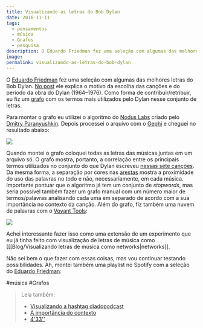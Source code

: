 ```yaml
---
title: Visualizando as letras do Bob Dylan
date: 2016-11-11
tags:
  - pensamentos
  - música
  - Grafos
  - pesquisa
description: O Eduardo Friedman fez uma seleção com algumas das melhores letras do Bob Dylan. No post ele explica o motivo da escolha das canções e do…
image:
permalink: visualizando-as-letras-do-bob-dylan
---
```

O [Eduardo Friedman](https://medium.com/u/4c7cd2bb169b) fez uma seleção com algumas das melhores letras do Bob Dylan. [No post](https://cabineliteraria.com.br/melhores-letras-do-dylan-1964-1976-4f7715f25940#.1tgafgnht) ele explica o motivo da escolha das canções e do período da obra do Dylan (1964–1976). Como forma de contribuir/retribuir, eu fiz um [grafo](https://pt.wikipedia.org/wiki/Teoria_dos_grafos) com os termos mais utilizados pelo Dylan nesse conjunto de letras.

Para montar o grafo eu utilizei o algoritmo do [Nodus Labs](http://noduslabs.com/) criado pelo [Dmitry Paranyushkin](https://www.facebook.com/deemeetree?fref=ts). Depois processei o arquivo com o [Gephi](https://gephi.org/) e cheguei no resultado abaixo:

<img src="/assets/img/visualizando-as-letras-do-bob dylan-medium-1.png">

Quando montei o grafo coloquei todas as letras das músicas juntas em um arquivo só. O grafo mostra, portanto, a correlação entre os principais termos utilizados no conjunto do que Dylan escreveu [nessas sete canções](https://drive.google.com/open?id=1kbZfpERvNFRUEAWwX7inKH-bJJn8MerFx0noOCqljmM). Da mesma forma, a separação por cores nas [arestas](https://pt.wikipedia.org/wiki/Aresta) mostra a proximidade do uso das palavras no todo e não, necessariamente, em cada música. Importante pontuar que o algoritmo já tem um conjunto de _stopwords_, mas seria possível também fazer um grafo manual com um número maior de termos/palavras analisando cada uma em separado de acordo com a sua importância no contexto da canção. Além do grafo, fiz também uma nuvem de palavras com o [Voyant Tools](https://voyant-tools.org/):

<img src="/assets/img/visualizando-as-letras-do-bob dylan-medium-2.png">

Achei interessante fazer isso como uma extensão de um experimento que eu já tinha feito com visualização de letras de música como [[[Blog/Visualizando letras de música como networks|networks]].

Não sei bem o que fazer com essas coisas, mas vou continuar testando possibilidades. Ah, montei também uma playlist no Spotify com a seleção do [Eduardo Friedman](https://medium.com/u/4c7cd2bb169b):

#música #Grafos

> Leia também:
> - <a href="/visualizando-a-hashtag-diadopodcast">Visualizando a hashtag diadopodcast</a>
> - <a href="/a-importancia-do-contexto">A importância do contexto</a>
> - <a href="/433">4'33''</a>
